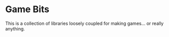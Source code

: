 # Game Bits

This is a collection of libraries loosely coupled for making games... or really anything. 

